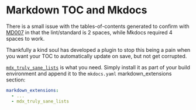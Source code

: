# Markdown TOC and Mkdocs

There is a small issue with the tables-of-contents generated to confirm with [MD007][md007-url]
in that the lint/standard is 2 spaces, while Mkdocs required 4 spaces to work.

Thankfully a kind soul has developed a plugin to stop this being a pain when you want your TOC to automatically update
on save, but not get corrupted.

[`mdx_truly_sane_lists`][sane-lists-url] is what you need.  Simply install it as part of your build environment and append
it to the `mkdocs.yaml` markdown_extensions section:

```yaml
markdown_extensions:
  - ...
  - mdx_truly_sane_lists
```

<!-- refs -->

[md007-url]: https://github.com/updownpress/markdown-lint/blob/master/rules/007-ul-indent.md
[sane-lists-url]: https://github.com/radude/mdx_truly_sane_lists
